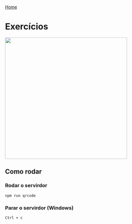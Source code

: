 [Home](https://github.com/larrydiniz/ProjetosWeb)
# Exercícios

<img src="https://user-images.githubusercontent.com/66534830/111086082-31abd500-84f9-11eb-9828-fc39a8bf2438.png" height="400px">

## Como rodar
### Rodar o servirdor
```
npm run qrcode
```
### Parar o servirdor (Windows)
```
Ctrl + c
```
